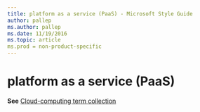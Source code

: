 ```yaml
---
title: platform as a service (PaaS) - Microsoft Style Guide
author: pallep
ms.author: pallep
ms.date: 11/19/2016
ms.topic: article
ms.prod = non-product-specific
---
```


# platform as a service (PaaS)

**See** [Cloud-computing term collection](/style-guide/a-z-word-list-term-collections/term-collections/cloud-computing-terms)
